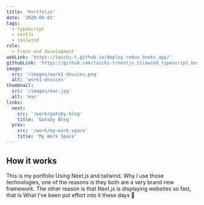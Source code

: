 ```yaml
---
title: 'Portfolio'
date: '2020-05-01'
tags:
  - typeScript
  - nextJs
  - tailwind
role:
  - Front-end development
webLink: 'https://taichi-t.github.io/deploy_redux_hooks_app/'
githubLink: 'https://github.com/taichi-t/nextjs_tilewind_typescript_boilerplate'
image:
  src: '/images/work1-devices.png'
  alt: 'work1-devices'
thumbnail:
  src: '/images/mac.jpg'
  alt: 'mac'
links:
  next:
    src: '/work/gatsby-blog'
    title: 'Gatsby Blog'
  prev:
    src: '/work/my-work-space'
    title: 'My Work Space'
---
```


## How it works

This is my portfolio Using Next.js and tailwind. Why I use those technologies, one of the reasons is they both are a very brand new framework. The other reason is that Next.js is displaying websites so fast, that is What I've been put effort into it these days 🌝
